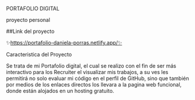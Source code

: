 PORTAFOLIO DIGITAL

proyecto personal

##Link del proyecto

✨https://portafolio-daniela-porras.netlify.app/✨

Caracteristica del Proyecto

Se trata de mi Portafolio digital, el cual se realizo con el fin de ser más interactivo para los Recruiter el visualizar mis trabajos, a su ves les permitirá no solo evaluar mi código en el perfil de GitHub, sino que también por medios de los enlaces directos los llevara a la pagina web funcional, donde están alojados en un hosting gratuito.

